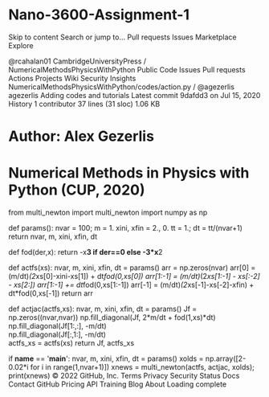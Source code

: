 # Nano-3600-Assignment-1

Skip to content
Search or jump to…
Pull requests
Issues
Marketplace
Explore
 
@rcahalan01 
CambridgeUniversityPress
/
NumericalMethodsPhysicsWithPython
Public
Code
Issues
Pull requests
Actions
Projects
Wiki
Security
Insights
NumericalMethodsPhysicsWithPython/codes/action.py /
@agezerlis
agezerlis Adding codes and tutorials
Latest commit 9dafdd3 on Jul 15, 2020
 History
 1 contributor
37 lines (31 sloc)  1.06 KB
   
# Author: Alex Gezerlis
# Numerical Methods in Physics with Python (CUP, 2020)

from multi_newton import multi_newton
import numpy as np

def params():
    nvar = 100; m = 1.
    xini, xfin = 2., 0.
    tt = 1.; dt = tt/(nvar+1)
    return nvar, m, xini, xfin, dt

def fod(der,x):
    return -x**3 if der==0 else -3*x**2

def actfs(xs):
    nvar, m, xini, xfin, dt = params()
    arr = np.zeros(nvar)
    arr[0] = (m/dt)*(2*xs[0]-xini-xs[1]) + dt*fod(0,xs[0])
    arr[1:-1] = (m/dt)*(2*xs[1:-1] - xs[:-2] - xs[2:]) 
    arr[1:-1] += dt*fod(0,xs[1:-1])
    arr[-1] = (m/dt)*(2*xs[-1]-xs[-2]-xfin) + dt*fod(0,xs[-1])
    return arr

def actjac(actfs,xs):
    nvar, m, xini, xfin, dt = params()
    Jf = np.zeros((nvar,nvar))
    np.fill_diagonal(Jf, 2*m/dt + fod(1,xs)*dt)
    np.fill_diagonal(Jf[1:,:], -m/dt)   
    np.fill_diagonal(Jf[:,1:], -m/dt)   
    actfs_xs = actfs(xs)
    return Jf, actfs_xs

if __name__ == '__main__':
    nvar, m, xini, xfin, dt = params()
    xolds = np.array([2-0.02*i for i in range(1,nvar+1)])
    xnews = multi_newton(actfs, actjac, xolds); print(xnews)
© 2022 GitHub, Inc.
Terms
Privacy
Security
Status
Docs
Contact GitHub
Pricing
API
Training
Blog
About
Loading complete
